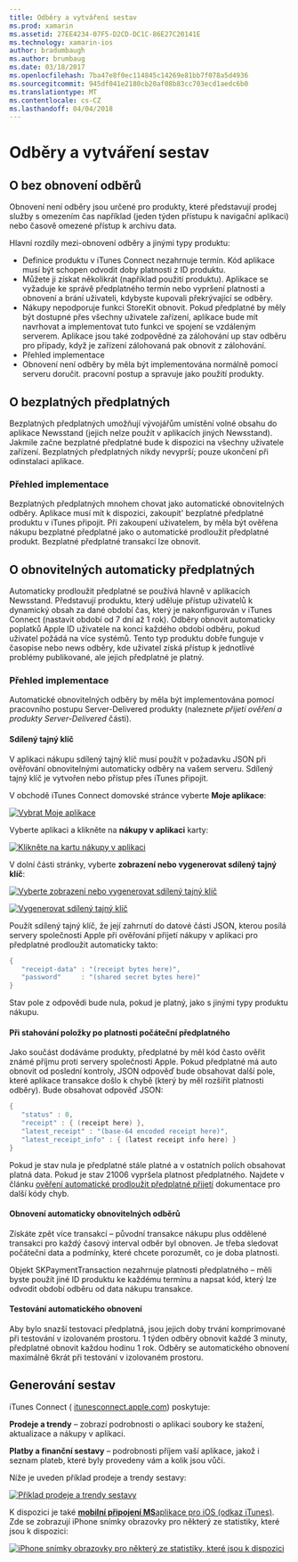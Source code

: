 ```yaml
---
title: Odběry a vytváření sestav
ms.prod: xamarin
ms.assetid: 27EE4234-07F5-D2CD-DC1C-86E27C20141E
ms.technology: xamarin-ios
author: bradumbaugh
ms.author: brumbaug
ms.date: 03/18/2017
ms.openlocfilehash: 7ba47e8f0ec114845c14269e81bb7f078a5d4936
ms.sourcegitcommit: 945df041e2180cb20af08b83cc703ecd1aedc6b0
ms.translationtype: MT
ms.contentlocale: cs-CZ
ms.lasthandoff: 04/04/2018
---
```

# <a name="subscriptions-and-reporting"></a>Odběry a vytváření sestav

## <a name="about-non-renewing-subscriptions"></a>O bez obnovení odběrů

Obnovení není odběry jsou určené pro produkty, které představují prodej služby s omezením čas například (jeden týden přístupu k navigační aplikaci) nebo časově omezené přístup k archivu data.   
   
   
   
 Hlavní rozdíly mezi-obnovení odběry a jinými typy produktu:

-  Definice produktu v iTunes Connect nezahrnuje termín. Kód aplikace musí být schopen odvodit doby platnosti z ID produktu. 
-  Můžete ji získat několikrát (například použití produktu). Aplikace se vyžaduje ke správě předplatného termín nebo vypršení platnosti a obnovení a brání uživateli, kdybyste kupovali překrývající se odběry. 
-  Nákupy nepodporuje funkci StoreKit obnovit. Pokud předplatné by měly být dostupné přes všechny uživatele zařízení, aplikace bude mít navrhovat a implementovat tuto funkci ve spojení se vzdáleným serverem. Aplikace jsou také zodpovědné za zálohování up stav odběru pro případy, když je zařízení zálohovaná pak obnovit z zálohování. 
-  Přehled implementace
-  Obnovení není odběry by měla být implementována normálně pomocí serveru doručit. pracovní postup a spravuje jako použití produkty. 


## <a name="about-free-subscriptions"></a>O bezplatných předplatných

Bezplatných předplatných umožňují vývojářům umístění volné obsahu do aplikace Newsstand (jejich nelze použít v aplikacích jiných Newsstand). Jakmile začne bezplatné předplatné bude k dispozici na všechny uživatele zařízení. Bezplatných předplatných nikdy nevyprší; pouze ukončení při odinstalaci aplikace.

### <a name="implementation-overview"></a>Přehled implementace

Bezplatných předplatných mnohem chovat jako automatické obnovitelných odběry. Aplikace musí mít k dispozici, zakoupit' bezplatné předplatné produktu v iTunes připojit. Při zakoupení uživatelem, by měla být ověřena nákupu bezplatné předplatné jako o automatické prodloužit předplatné produkt. Bezplatné předplatné transakcí lze obnovit.


## <a name="about-auto-renewable-subscriptions"></a>O obnovitelných automaticky předplatných

Automaticky prodloužit předplatné se používá hlavně v aplikacích Newsstand. Představují produktu, který uděluje přístup uživatelů k dynamický obsah za dané období čas, který je nakonfigurován v iTunes Connect (nastavit období od 7 dní až 1 rok). Odběry obnovit automaticky poplatků Apple ID uživatele na konci každého období odběru, pokud uživatel požádá na více systémů. Tento typ produktu dobře funguje v časopise nebo news odběry, kde uživatel získá přístup k jednotlivé problémy publikované, ale jejich předplatné je platný.

### <a name="implementation-overview"></a>Přehled implementace

Automatické obnovitelných odběry by měla být implementována pomocí pracovního postupu Server-Delivered produkty (naleznete *přijetí ověření a produkty Server-Delivered* části).

#### <a name="shared-secret"></a>Sdílený tajný klíč

V aplikaci nákupu sdílený tajný klíč musí použít v požadavku JSON při ověřování obnovitelnými automaticky odběry na vašem serveru. Sdílený tajný klíč je vytvořen nebo přístup přes iTunes připojit.

V obchodě iTunes Connect domovské stránce vyberte **Moje aplikace**:   
   
 [![](subscriptions-and-reporting-images/image2.png "Vybrat Moje aplikace")](subscriptions-and-reporting-images/image2.png#lightbox)  
 
Vyberte aplikaci a klikněte na **nákupy v aplikaci** karty:

[![](subscriptions-and-reporting-images/image6.png "Klikněte na kartu nákupy v aplikaci")](subscriptions-and-reporting-images/image6.png#lightbox)

V dolní části stránky, vyberte **zobrazení nebo vygenerovat sdílený tajný klíč**:
   
 [![](subscriptions-and-reporting-images/image40.png "Vyberte zobrazení nebo vygenerovat sdílený tajný klíč")](subscriptions-and-reporting-images/image40.png#lightbox)

 [![](subscriptions-and-reporting-images/image41.png "Vygenerovat sdílený tajný klíč")](subscriptions-and-reporting-images/image41.png#lightbox)   
   
   
   
 Použít sdílený tajný klíč, že její zahrnutí do datové části JSON, kterou posílá servery společnosti Apple při ověřování přijetí nákupy v aplikaci pro předplatné prodloužit automaticky takto:

```csharp
{
   "receipt-data" : "(receipt bytes here)",
   "password"     : "(shared secret bytes here)"
}
```

Stav pole z odpovědi bude nula, pokud je platný, jako s jinými typy produktu nákupu.

#### <a name="downloading-items-after-the-initial-subscription-term"></a>Při stahování položky po platnosti počáteční předplatného

Jako součást dodáváme produkty, předplatné by měl kód často ověřit známé příjmu proti servery společnosti Apple. Pokud předplatné má auto obnovit od poslední kontroly, JSON odpověď bude obsahovat další pole, které aplikace transakce došlo k chybě (který by měl rozšířit platnosti odběry). Bude obsahovat odpověď JSON:

```csharp
{
   "status" : 0,
   "receipt" : { (receipt here) },
   "latest_receipt" : "(base-64 encoded receipt here)",
   "latest_receipt_info" : { (latest receipt info here) }
}
```

Pokud je stav nula je předplatné stále platné a v ostatních polích obsahovat platná data. Pokud je stav 21006 vypršela platnost předplatného. Najdete v článku [ověření automatické prodloužit předplatné přijetí](https://developer.apple.com/library/ios/releasenotes/General/ValidateAppStoreReceipt/Chapters/ValidateRemotely.html) dokumentace pro další kódy chyb.

#### <a name="restoring-auto-renewable-subscriptions"></a>Obnovení automaticky obnovitelných odběrů

Získáte zpět více transakcí – původní transakce nákupu plus oddělené transakci pro každý časový interval odběr byl obnoven. Je třeba sledovat počáteční data a podmínky, které chcete porozumět, co je doba platnosti.   
   
   
   
 Objekt SKPaymentTransaction nezahrnuje platnosti předplatného – měli byste použít jiné ID produktu ke každému termínu a napsat kód, který lze odvodit období odběru od data nákupu transakce.

#### <a name="testing-auto-renewal"></a>Testování automatického obnovení

Aby bylo snazší testovací předplatná, jsou jejich doby trvání komprimované při testování v izolovaném prostoru. 1 týden odběry obnovit každé 3 minuty, předplatné obnovit každou hodinu 1 rok. Odběry se automatického obnovení maximálně 6krát při testování v izolovaném prostoru.

## <a name="reporting"></a>Generování sestav

iTunes Connect ( [itunesconnect.apple.com](http://itunesconnect.apple.com)) poskytuje:   
   
 **Prodeje a trendy** – zobrazí podrobnosti o aplikaci soubory ke stažení, aktualizace a nákupy v aplikaci.   
   
 **Platby a finanční sestavy** – podrobnosti příjem vaší aplikace, jakož i seznam plateb, které byly provedeny vám a kolik jsou vůči.

Níže je uveden příklad prodeje a trendy sestavy:   

 [![](subscriptions-and-reporting-images/image42.png "Příklad prodeje a trendy sestavy")](subscriptions-and-reporting-images/image42.png#lightbox)   
   
 K dispozici je také [ **mobilní připojení MS**aplikace pro iOS (odkaz iTunes)](http://itunes.apple.com/us/app/itunes-connect-mobile/id376771144?mt=8).
Zde se zobrazují iPhone snímky obrazovky pro některý ze statistiky, které jsou k dispozici:   
   
 [![](subscriptions-and-reporting-images/image43.png "iPhone snímky obrazovky pro některý ze statistiky, které jsou k dispozici")](subscriptions-and-reporting-images/image43.png#lightbox)
